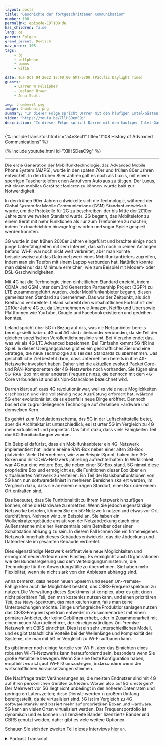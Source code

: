 ```yaml
---
layout: posts
title: "Geschichte der fortgeschrittenen Kommunikation"
number: 108
permalink: episode-EDT108-de
has_children: false
lang: de
parent: Folgen
grand_parent: Deutsch
nav_order: 108
tags:
    - 5g
    - cellphone
    - comms
    - wifi6

date: Tue Oct 04 2022 17:00:00 GMT-0700 (Pacific Daylight Time)
guests:
    - Darren W Pulsipher
    - Leeland Brown
    - Anna Scott

img: thumbnail.png
image: thumbnail.png
summary: "In dieser Folge spricht Darren mit den häufigen Intel-Gästen Leland Brown, Principal Engineer und Technischer Direktor für fortschrittliche Kommunikation, und Dr. Anna Scott, Chef-Architektin für den öffentlichen Sektor, über die Geschichte der fortgeschrittenen Kommunikation."
video: "https://youtu.be/XllHSDenC9g"
description: "In dieser Folge spricht Darren mit den häufigen Intel-Gästen Leland Brown, Principal Engineer und Technischer Direktor für fortschrittliche Kommunikation, und Dr. Anna Scott, Chef-Architektin für den öffentlichen Sektor, über die Geschichte der fortgeschrittenen Kommunikation."
---
```


<div>
{% include transistor.html id="a4e3ec11" title="#108 History of Advanced Communications" %}

{% include youtube.html id="XllHSDenC9g" %}
</div>

---

Die erste Generation der Mobilfunktechnologie, das Advanced Mobile Phone System (AMPS), wurde in den späten 70er und frühen 80er Jahren entwickelt. In den frühen 80er Jahren galt es noch als Luxus, mit einem sperrigen Taschentelefon einen Anruf vom Auto aus zu tätigen. Der Luxus, mit einem mobilen Gerät telefonieren zu können, wurde bald zur Notwendigkeit.

In den frühen 90er Jahren entwickelte sich die Technologie, während der Global System for Mobile Communications (GSM) Standard entwickelt wurde, um die Protokolle für 2G zu beschreiben, der bis Mitte der 2010er Jahre zum weltweiten Standard wurde. 2G begann, das Mobiltelefon zu einem Gerät mit mehr Funktionen als nur zum Telefonieren zu machen, indem Textnachrichten hinzugefügt wurden und sogar Spiele gespielt werden konnten.

3G wurde in den frühen 2000er Jahren eingeführt und brachte einige noch junge Datenfähigkeiten mit dem Internet, das sich noch in seinen Anfängen befand. Wi-Fi war noch nicht weit verbreitet, aber man konnte beispielsweise auf das Datennetzwerk eines Mobilfunkanbieters zugreifen, indem man ein Telefon mit einem Laptop verbunden hat. Natürlich konnte man dabei nur das Minimum erreichen, wie zum Beispiel mit Modem- oder DSL-Geschwindigkeiten.

Mit 4G hat die Technologie einen einheitlichen Standard erreicht, indem CDMA und GSM unter dem 3rd Generation Partnership Project (3GPP) zu LTE zusammengeführt wurden. Jeder Mobilfunkanbieter begann, diesen gemeinsamen Standard zu übernehmen. Das war der Zeitpunkt, als sich Breitband verbreitete. Leland schreibt den wirtschaftlichen Fortschritt der 2010er Jahre 4G zu, da Unternehmen wie Amazon, Netflix und Uber sowie Plattformen wie YouTube, Google und Facebook existieren und gedeihen konnten.

Leland spricht über 5G in Bezug auf das, was die Netzanbieter bereits bereitgestellt haben. 4G und 5G sind miteinander verbunden, da sie Teil der gleichen spezifischen Veröffentlichungslinie sind. Bei Vierzehn endet das, was wir als 4G LTE Advanced bezeichnen. Bei Fünfzehn kommt 5G NR ins Spiel. In dieser Übergangsphase gibt es ein geschäftliches Ziel und eine Strategie, die neue Technologie als Teil des Standards zu übernehmen. Das geschäftliche Ziel besteht darin, dass Unternehmen bereits in ihre 4G-Netzwerke investiert haben. Daher sind die aktuellen evolved Packet Core- und RAN-Komponenten der 4G-Netzwerke noch vorhanden. Sie fügen eine 5G-RAN-Box mit einer anderen Frequenz hinzu, die dennoch mit dem 4G-Core verbunden ist und als Non-Standalone bezeichnet wird.

Darren klärt auf, dass 4G revolutionär war, weil es viele neue Möglichkeiten erschlossen und eine vollständig neue Ausrüstung erfordert hat, während 5G eher evolutionär ist, da es ebenfalls neue Dinge eröffnet. Dennoch basiert die zugrundeliegende Technologie auf derselben Hardware und demselben Kern.

Es gehört zum Modulationsschema, das 5G in der Luftschnittstelle bietet, aber die Architektur ist unterschiedlich; es ist unter 5G im Vergleich zu 4G mehr virtualisiert und proprietär. Das führt dazu, dass viele Fähigkeiten Teil der 5G-Bereitstellungen werden.

Ein Beispiel dafür ist, dass ein Mobilfunkanbieter ein 4G-Netzwerk implementiert hat, indem er eine RAN-Box neben einer alten 3G-Box platzierte. Viele Unternehmen, wie zum Beispiel Sprint, haben ihre 3G-Boxen und ihr CDMA-Netzwerk jahrelang aufrechterhalten. In Wirklichkeit war 4G nur eine weitere Box, die neben einer 3G-Box stand. 5G nimmt diese proprietäre Box und ermöglicht es, die Funktionen dieser Box über ein virtualisiertes Netzwerk zu verteilen. Ein Teil der Basisbandfunktionen von 5G kann nun softwaredefiniert in mehreren Bereichen skaliert werden, im Vergleich dazu, dass sie an einem einzigen Standort, einer Box oder einem Ort enthalten sind.

Das bedeutet, dass Sie Funktionalität zu Ihrem Netzwerk hinzufügen können, ohne die Hardware zu ersetzen. Wenn Sie jedoch eigenständige Netzwerke betreten, können Sie ein 5G-Netzwerk nutzen und etwas vor Ort durchführen. Nehmen wir zum Beispiel an, Sie haben ein Wolkenkratzergebäude anstatt von der Netzabdeckung durch eine Außenantenne mit einer Kernzentrale beim Betreiber oder einer Schaltstation abhängig zu sein. In diesem Fall können Sie ein firmeneigenes Netzwerk innerhalb dieses Gebäudes entwickeln, das die Abdeckung und Datendienste im gesamten Gebäude verbreitet.

Dies eigenständige Netzwerk eröffnet viele neue Möglichkeiten und ermöglicht neuen Akteuren den Einstieg. Es ermöglicht auch Organisationen wie der Bundesregierung und dem Verteidigungsministerium, die Technologie für ihre Anwendungsfälle zu übernehmen. Sie haben mehr Flexibilität, wenn sie nicht stark von den Anbietern abhängig sind.

Anna bemerkt, dass neben neuen Spielern und neuen On-Premise-Fähigkeiten auch die Möglichkeit besteht, das CBRS-Frequenzspektrum zu nutzen. Die Verwaltung dieses Spektrums ist komplex, aber es gibt einen nicht prioritären Teil, den man kostenlos nutzen kann, und einen prioritären Teil, das Navy-Spektrum, das man kaufen kann, falls man keine Unterbrechungen möchte. Einige umfangreiche Produktionsanlagen nutzen das CBRS-Frequenzspektrum entweder in Zusammenarbeit mit einem primären Anbieter, der keine Gebühren erhebt, oder in Zusammenarbeit mit einem neuen Marktteilnehmer, der ein eigenständiges On-Premise-Netzwerk mit CBRS einrichtet. Dies ist ein sehr unterschiedliches Modell, und es gibt tatsächliche Vorteile bei der Wellenlänge und Komplexität der Systeme, die man mit 5G im Vergleich zu Wi-Fi aufbauen kann.

Es gibt immer noch einige Vorteile von Wi-Fi, aber das Einrichten eines robusten Wi-Fi-Netzwerks kann herausfordernd sein, besonders wenn Sie große Metallteile bewegen. Wenn Sie eine feste Konfiguration haben, empfiehlt es sich, auf Wi-Fi 6 umzusteigen, insbesondere wenn die wirtschaftlichen Voraussetzungen stimmen.

Die Nachfrage treibt Veränderungen an; die meisten Endnutzer sind mit 4G auf ihren persönlichen Geräten zufrieden. Warum also auf 5G umsteigen? Der Mehrwert von 5G liegt nicht unbedingt in den höheren Datenraten und geringeren Latenzzeiten; diese Dienste werden in großem Umfang bereitgestellt, da sie virtualisiert sind. 5G ist im Vergleich zu 4G softwareintensiv und basiert mehr auf proprietären Boxen und Hardware. 5G kann an vielen Orten virtualisiert werden. Das Frequenzportfolio ist dynamisch und es können un lizenzierte Bänder, lizenzierte Bänder und CBRS genutzt werden, daher gibt es viele weitere Optionen.

Schauen Sie sich den zweiten Teil dieses Interviews [hier](episode-EDT109) an.



<details>
<summary> Podcast Transcript </summary>

<p></p>

</details>
